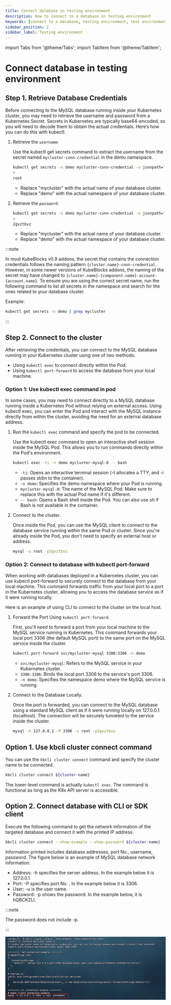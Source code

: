 ```yaml
---
title: Connect database in testing environment
description: How to connect to a database in testing environment
keywords: [connect to a database, testing environment, test environment]
sidebar_position: 2
sidebar_label: Testing environment
---
```


import Tabs from '@theme/Tabs';
import TabItem from '@theme/TabItem';

# Connect database in testing environment

<Tabs>

<TabItem value="kubectl" label="kubectl" default>

## Step 1. Retrieve Database Credentials

Before connecting to the MySQL database running inside your Kubernetes cluster, you may need to retrieve the username and password from a Kubernetes Secret. Secrets in Kubernetes are typically base64-encoded, so you will need to decode them to obtain the actual credentials. Here’s how you can do this with kubectl.

1. Retrieve the `username`:

   Use the kubectl get secrets command to extract the username from the secret named `mycluster-conn-credential` in the demo namespace.

   ```bash
   kubectl get secrets -n demo mycluster-conn-credential -o jsonpath='{.data.username}' | base64 -d
   >
   root
   ```

   - Replace "mycluster" with the actual name of your database cluster.
   - Replace "demo" with the actual namespace of your database cluster.

2. Retrieve the `password`:

   ```bash
   kubectl get secrets -n demo mycluster-conn-credential -o jsonpath='{.data.password}' | base64 -d
   >
   2gvztbvz
   ```

   - Replace "mycluster" with the actual name of your database cluster.
   - Replace "demo" with the actual namespace of your database cluster.

:::note

In most KubeBlocks v0.9 addons, the secret that contains the connection credentials follows the naming pattern `{cluster.name}-conn-credential`. However, in some newer versions of KubeBlocks addons, the naming of the secret may have changed to `{cluster.name}-{component.name}-account-{account.name}`. To ensure you are using the correct secret name, run the following command to list all secrets in the namespace and search for the ones related to your database cluster.

Example:

```bash
kubectl get secrets -n demo | grep mycluster
```

:::

## Step 2. Connect to the cluster

After retrieving the credentials, you can connect to the MySQL database running in your Kubernetes cluster using one of two methods:

- Using `kubectl exec` to connect directly within the Pod.
- Using `kubectl port-forward` to access the database from your local machine.

### Option 1: Use kubectl exec command in pod

In some cases, you may need to connect directly to a MySQL database running inside a Kubernetes Pod without relying on external access. Using kubectl exec, you can enter the Pod and interact with the MySQL instance directly from within the cluster, avoiding the need for an external database address.

1. Run the `kubectl exec` command and specify the pod to be connected.

   Use the kubectl exec command to open an interactive shell session inside the MySQL Pod. This allows you to run commands directly within the Pod's environment.

   ```bash
   kubectl exec -ti -n demo mycluster-mysql-0 -- bash
   ```

   - `-ti`: Opens an interactive terminal session (-t allocates a TTY, and -i passes stdin to the container).
   - `-n demo`: Specifies the demo namespace where your Pod is running.
   - `mycluster-mysql-0`: The name of the MySQL Pod. Make sure to replace this with the actual Pod name if it's different.
   - `-- bash`: Opens a Bash shell inside the Pod. You can also use sh if Bash is not available in the container.

2. Connect to the cluster.

   Once inside the Pod, you can use the MySQL client to connect to the database service running within the same Pod or cluster. Since you're already inside the Pod, you don't need to specify an external host or address.

   ```bash
   mysql -u root -p2gvztbvz
   ```

### Option 2: Connect to database with kubectl port-forward

When working with databases deployed in a Kubernetes cluster, you can use kubectl port-forward to securely connect to the database from your local machine. This command forwards traffic from your local port to a port in the Kubernetes cluster, allowing you to access the database service as if it were running locally.

Here is an example of using CLI to connect to the cluster on the local host.

1. Forward the Port Using `kubectl port-forward`.

   First, you'll need to forward a port from your local machine to the MySQL service running in Kubernetes. This command forwards your local port 3306 (the default MySQL port) to the same port on the MySQL service inside the cluster.

   ```bash
   kubectl port-forward svc/mycluster-mysql 3306:3306 -n demo
   ```

   - `svc/mycluster-mysql`: Refers to the MySQL service in your Kubernetes cluster.
   - `3306:3306`: Binds the local port 3306 to the service's port 3306.
   - `-n demo`: Specifies the namespace demo where the MySQL service is running.

2. Connect to the Database Locally.

   Once the port is forwarded, you can connect to the MySQL database using a standard MySQL client as if it were running locally on 127.0.0.1 (localhost). The connection will be securely tunneled to the service inside the cluster.

   ```bash
   mysql -h 127.0.0.1 -P 3306 -u root -p2gvztbvz
   ```

</TabItem>

<TabItem value="kbcli" label="kbcli">

## Option 1. Use kbcli cluster connect command

You can use the `kbcli cluster connect` command and specify the cluster name to be connected.

```bash
kbcli cluster connect ${cluster-name}
```

The lower-level command is actually `kubectl exec`. The command is functional as long as the K8s API server is accessible.

## Option 2. Connect database with CLI or SDK client

Execute the following command to get the network information of the targeted database and connect it with the printed IP address.

```bash
kbcli cluster connect --show-example --show-password ${cluster-name}
```

Information printed includes database addresses, port No., username, password. The figure below is an example of MySQL database network information.

- Address: -h specifies the server address. In the example below it is 127.0.0.1
- Port: -P specifies port No. , In the example below it is 3306.
- User: -u is the user name.
- Password: -p shows the password. In the example below, it is hQBCKZLI.

:::note

The password does not include -p.

:::

![Example](./../../img/connect_database_with_CLI_or_SDK_client.png)

</TabItem>

</Tabs>

